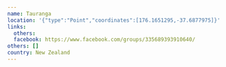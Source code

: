 ```yaml
---
name: Tauranga
location: '{"type":"Point","coordinates":[176.1651295,-37.6877975]}'
links:
  others: 
  facebook: https://www.facebook.com/groups/335689393910640/
others: []
country: New Zealand
---
```

